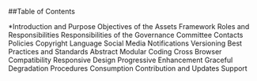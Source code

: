 ##Table of Contents

*Introduction and Purpose
Objectives of the Assets Framework
Roles and Responsibilities
Responsibilities of the Governance Committee
Contacts
Policies
Copyright
Language
Social Media
Notifications
Versioning
Best Practices and Standards
Abstract Modular Coding
Cross Browser Compatibility
Responsive Design
Progressive Enhancement
Graceful Degradation
Procedures
Consumption
Contribution and Updates
Support
